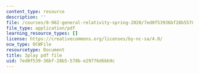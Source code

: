 ```yaml
---
content_type: resource
description: ''
file: /courses/8-962-general-relativity-spring-2020/7ed0f53936bf28b5578be29776d6bb9c_uNWqE3LS1E.pdf
file_type: application/pdf
learning_resource_types: []
license: https://creativecommons.org/licenses/by-nc-sa/4.0/
ocw_type: OCWFile
resourcetype: Document
title: 3play pdf file
uid: 7ed0f539-36bf-28b5-578b-e29776d6bb9c
---
```


